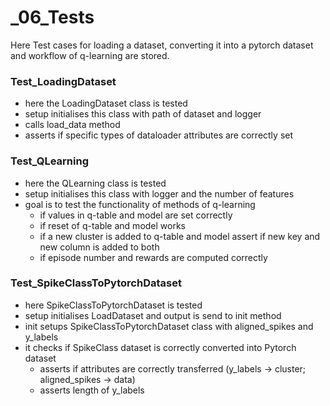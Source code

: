 # _06_Tests

Here Test cases for loading a dataset, converting it into a pytorch dataset and workflow of q-learning are stored.

### Test_LoadingDataset
- here the LoadingDataset class is tested
- setup initialises this class with path of dataset and logger
- calls load_data method
- asserts if specific types of dataloader attributes are correctly set


### Test_QLearning
- here the QLearning class is tested
- setup initialises this class with logger and the number of features
- goal is to test the functionality of methods of q-learning
  - if values in q-table and model are set correctly
  - if reset of q-table and model works
  - if a new cluster is added to q-table and model assert if new key and new column is added to both
  - if episode number and rewards are computed correctly

### Test_SpikeClassToPytorchDataset
- here SpikeClassToPytorchDataset is tested
- setup initialises LoadDataset and output is send to init method
- init setups SpikeClassToPytorchDataset class with aligned_spikes and y_labels
- it checks if SpikeClass dataset is correctly converted into Pytorch dataset
  - asserts if attributes are correctly transferred (y_labels -> cluster; aligned_spikes -> data)
  - asserts length of y_labels